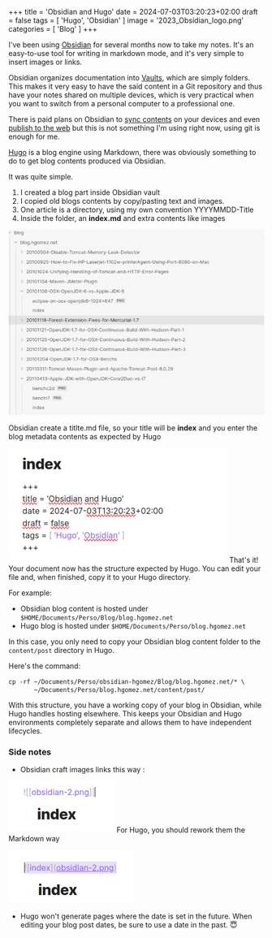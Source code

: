 +++
title = 'Obsidian and Hugo'
date = 2024-07-03T03:20:23+02:00
draft = false
tags = [ 'Hugo', 'Obsidian' ]
image = '2023_Obsidian_logo.png'
categories = [ 'Blog' ]
+++

	
I've been using [Obsidian](https://obsidian.md/) for several months now to take my notes. It's an easy-to-use tool for writing in markdown mode, and it's very simple to insert images or links.

Obsidian organizes documentation into [Vaults](https://help.obsidian.md/Getting+started/Create+a+vault), which are simply folders. This makes it very easy to have the said content in a Git repository and thus have your notes shared on multiple devices, which is very practical when you want to switch from a personal computer to a professional one.

There is paid plans on Obsidian to [sync contents](https://obsidian.md/sync) on your devices and even [publish to the web](https://obsidian.md/publish) but this is not something I'm using right now, using git is enough for me.

[Hugo](https://gohugo.io/) is a blog engine using Markdown, there was obviously something to do to get blog contents produced via Obsidian.

It was quite simple.

1. I created a blog part inside Obsidian vault 
2. I copied old blogs contents by copy/pasting text and images.
3. One article is a directory, using my own convention YYYYMMDD-Title 
4. Inside the folder, an **index.md** and extra contents like images

![Layout](obsidian-1.png)

Obsidian create a titlte.md file, so your title will be **index** and you enter the blog metadata contents as expected by Hugo

![index](obsidian-2.png)
That's it! Your document now has the structure expected by Hugo. You can edit your file and, when finished, copy it to your Hugo directory.

For example:

- Obsidian blog content is hosted under `$HOME/Documents/Perso/Blog/blog.hgomez.net`
- Hugo blog is hosted under `$HOME/Documents/Perso/blog.hgomez.net`

In this case, you only need to copy your Obsidian blog content folder to the `content/post` directory in Hugo.

Here's the command:

```
cp -rf ~/Documents/Perso/obsidian-hgomez/Blog/blog.hgomez.net/* \
       ~/Documents/Perso/blog.hgomez.net/content/post/
```

With this structure, you have a working copy of your blog in Obsidian, while Hugo handles hosting elsewhere. This keeps your Obsidian and Hugo environments completely separate and allows them to have independent lifecycles.
### Side notes 

* Obsidian craft images links this way : 

![defaut-link](obisdian-deflink.png)
	For Hugo, you should rework them the Markdown way

![md-linkl](obisdian-mdflink.png.png)

* Hugo won't generate pages where the date is set in the future. When editing your blog post dates, be sure to use a date in the past. 😇
